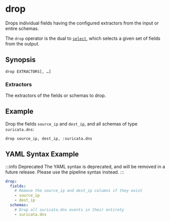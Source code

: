 # drop

Drops individual fields having the configured extractors from the input or
entire schemas.

The `drop` operator is the dual to [`select`](select), which selects a given set
of fields from the output.

## Synopsis

```
drop EXTRACTORS[, …]
```

### Extractors

The extractors of the fields or schemas to drop.

## Example

Drop the fields `source_ip` and `dest_ip`, and all schemas of type
`suricata.dns`:

```
drop source_ip, dest_ip, :suricata.dns
```

## YAML Syntax Example

:::info Deprecated
The YAML syntax is deprecated, and will be removed in a future release. Please
use the pipeline syntax instead.
:::

```yaml
drop:
  fields:
    # Remove the source_ip and dest_ip columns if they exist
    - source_ip
    - dest_ip
  schemas:
    # Drop all suricata.dns events in their entirety
    - suricata.dns
```
